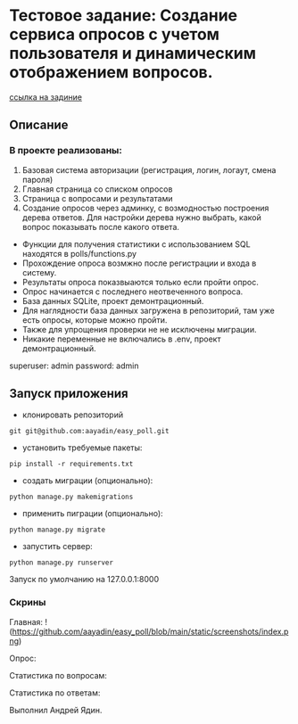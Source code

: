 # Тестовое задание: Cоздание сервиса опросов с учетом пользователя и динамическим отображением вопросов.
[ссылка на задиние](https://nomia2.notion.site/Python-developer-7adf62ee6a9f4aaab28db4ac661e2139)
## Описание ##
### В проекте реализованы: ###
1) Базовая система авторизации (регистрация, логин, логаут, смена пароля)
2) Главная страница со списком опросов
3) Страница с вопросами и результатами
4) Создание опросов через админку, с возмодностью построения дерева ответов. Для настройки дерева нужно выбрать, какой вопрос показывать после какого ответа.

- Функции для получения статистики с использованием SQL находятся в polls/functions.py
- Прохождение опроса возмжно после регистрации и входа в систему.
- Результаты опроса показвыаются только если пройти опрос.
- Опрос начинается с последнего неотвеченного вопроса.
- База данных SQLite, проект демонтрационный.
- Для наглядности база данных загружена в репозиторий, там уже есть опросы, которые можно пройти.
- Также для упрощения проверки не не исключены миграции.
- Никакие переменные не включались в .env, проект демонтрационный.

superuser: admin
password: admin

## Запуск приложения ##
- клонировать репозиторий
```
git git@github.com:aayadin/easy_poll.git
```
- установить требуемые пакеты:
```
pip install -r requirements.txt
```
- создать миграции (опционально):
```
python manage.py makemigrations
```
- применить пиграции (опционально):
```
python manage.py migrate
```
- запустить сервер:
```
python manage.py runserver
```

Запуск по умолчанию на 127.0.0.1:8000

### Скрины ###
Главная:
!(https://github.com/aayadin/easy_poll/blob/main/static/screenshots/index.png)

Опрос:

Статистика по вопросам:

Статистика по ответам:

Выполнил Андрей Ядин.

